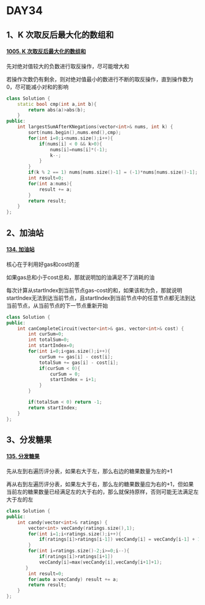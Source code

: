 # DAY34

## 1、K 次取反后最大化的数组和

#### [1005. K 次取反后最大化的数组和](https://leetcode.cn/problems/maximize-sum-of-array-after-k-negations/)

先对绝对值较大的负数进行取反操作，尽可能增大和

若操作次数仍有剩余，则对绝对值最小的数进行不断的取反操作，直到操作数为0，尽可能减小对和的影响

```c++
class Solution {
    static bool cmp(int a,int b){
        return abs(a)>abs(b);
    }
public:
    int largestSumAfterKNegations(vector<int>& nums, int k) {
        sort(nums.begin(),nums.end(),cmp);
        for(int i=0;i<nums.size();i++){
            if(nums[i] < 0 && k>0){
                nums[i]=nums[i]*(-1);
                k--;
            }
        }
        if(k % 2 == 1) nums[nums.size()-1] = (-1)*nums[nums.size()-1];
        int result=0;
        for(int a:nums){
            result += a;
        }
        return result;
    }
};
```





## 2、加油站

#### [134. 加油站](https://leetcode.cn/problems/gas-station/)

核心在于利用好gas和cost的差

如果gas总和小于cost总和，那就说明加的油满足不了消耗的油

每次计算从startIndex到当前节点gas-cost的和，如果该和为负，那就说明startIndex无法到达当前节点，且startIndex到当前节点中的任意节点都无法到达当前节点，从当前节点的下一节点重新开始



```c++
class Solution {
public:
    int canCompleteCircuit(vector<int>& gas, vector<int>& cost) {
        int curSum=0;
        int totalSum=0;
        int startIndex=0;
        for(int i=0;i<gas.size();i++){
            curSum += gas[i] - cost[i];
            totalSum += gas[i] - cost[i];
            if(curSum < 0){
                curSum = 0;
                startIndex = i+1;
            }
        }

        if(totalSum < 0) return -1;
        return startIndex;
    }
};
```



## 3、分发糖果

#### [135. 分发糖果](https://leetcode.cn/problems/candy/)

先从左到右遍历评分表，如果右大于左，那么右边的糖果数量为左的+1

再从右到左遍历评分表，如果左大于右，那么左的糖果数量应为右的+1，但如果当前左的糖果数量已经满足左的大于右的，那么就保持原样，否则可能无法满足左大于左的左

```c++
class Solution {
public:
    int candy(vector<int>& ratings) {
        vector<int> vecCandy(ratings.size(),1);
        for(int i=1;i<ratings.size();i++){
            if(ratings[i]>ratings[i-1]) vecCandy[i] = vecCandy[i-1] + 1;
        }
        for(int i=ratings.size()-2;i>=0;i--){
            if(ratings[i]>ratings[i+1])
            vecCandy[i]=max(vecCandy[i],vecCandy[i+1]+1);
       }
        int result=0;
        for(auto a:vecCandy) result += a;
        return result;
    }
};
```

